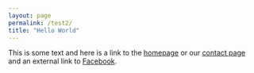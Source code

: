 ```yaml
---
layout: page
permalink: /test2/
title: "Hello World"
---
```


This is some text and here is a link to the [homepage](/) or our [contact page](/contact) and an external link to [Facebook](https://www.facebook.com).
